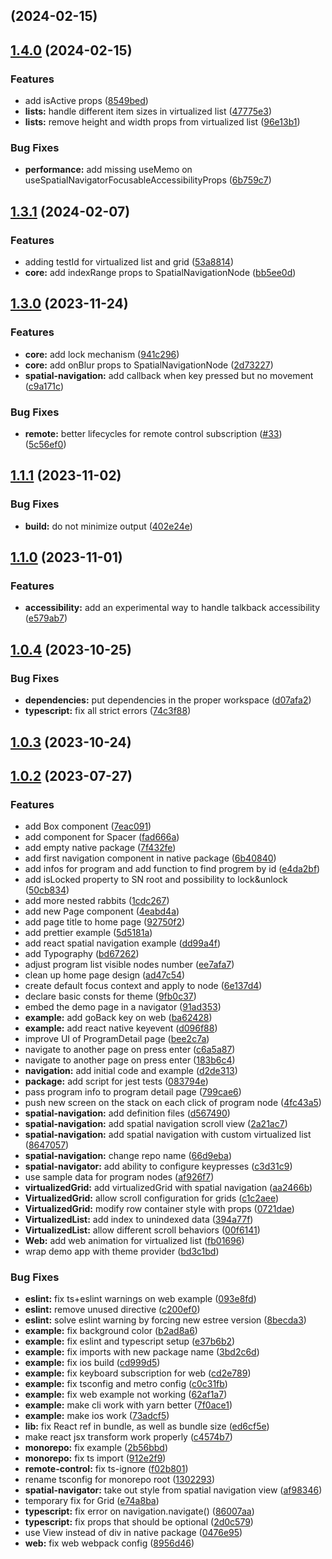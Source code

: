 ## [](https://github.com/bamlab/react-tv-space-navigation/compare/v1.4.0...v) (2024-02-15)

## [1.4.0](https://github.com/bamlab/react-tv-space-navigation/compare/v1.3.1...v1.4.0) (2024-02-15)


### Features

* add isActive props ([8549bed](https://github.com/bamlab/react-tv-space-navigation/commit/8549bede14010abdced6c32335d0c923949ed3ac))
* **lists:** handle different item sizes in virtualized list ([47775e3](https://github.com/bamlab/react-tv-space-navigation/commit/47775e3a54633db747adc727bb559016c5669698))
* **lists:** remove height and width props from virtualized list ([96e13b1](https://github.com/bamlab/react-tv-space-navigation/commit/96e13b1c4b329b0242198587a5c0dcdd3e7a7167))


### Bug Fixes

* **performance:** add missing useMemo on useSpatialNavigatorFocusableAccessibilityProps ([6b759c7](https://github.com/bamlab/react-tv-space-navigation/commit/6b759c7f648e9fdd86d9a82b75b7dce21fe26572))

## [1.3.1](https://github.com/bamlab/react-tv-space-navigation/compare/v1.3.0...v1.3.1) (2024-02-07)


### Features

* adding testId for virtualized list and grid ([53a8814](https://github.com/bamlab/react-tv-space-navigation/commit/53a8814070465ebdd5308131da735ece3d20ae7a))
* **core:** add indexRange props to SpatialNavigationNode ([bb5ee0d](https://github.com/bamlab/react-tv-space-navigation/commit/bb5ee0dcb7422a14c0191998da88b8e951e85c90))

## [1.3.0](https://github.com/bamlab/react-tv-space-navigation/compare/v1.1.1...v1.3.0) (2023-11-24)


### Features

* **core:** add lock mechanism ([941c296](https://github.com/bamlab/react-tv-space-navigation/commit/941c29609d433e8ad72d15fc8344e0b08419344c))
* **core:** add onBlur props to SpatialNavigationNode ([2d73227](https://github.com/bamlab/react-tv-space-navigation/commit/2d73227094c19a338f5c935631389437d2050a9b))
* **spatial-navigation:** add callback when key pressed but no movement ([c9a171c](https://github.com/bamlab/react-tv-space-navigation/commit/c9a171c50845b8356a35d018f19703029e333399))


### Bug Fixes

* **remote:** better lifecycles for remote control subscription ([#33](https://github.com/bamlab/react-tv-space-navigation/issues/33)) ([5c56ef0](https://github.com/bamlab/react-tv-space-navigation/commit/5c56ef06560467ee314be8b4e7cc9bca75b1c9bd))

## [1.1.1](https://github.com/bamlab/react-tv-space-navigation/compare/v1.1.0...v1.1.1) (2023-11-02)


### Bug Fixes

* **build:** do not minimize output ([402e24e](https://github.com/bamlab/react-tv-space-navigation/commit/402e24e734e2850575478ea56a854c1ca9040eb4))

## [1.1.0](https://github.com/bamlab/react-tv-space-navigation/compare/v1.0.4...v1.1.0) (2023-11-01)


### Features

* **accessibility:** add an experimental way to handle talkback accessibility ([e579ab7](https://github.com/bamlab/react-tv-space-navigation/commit/e579ab7285abbc65a2d5f740f3bd2ec15c89457f))

## [1.0.4](https://github.com/bamlab/react-tv-space-navigation/compare/v1.0.3...v1.0.4) (2023-10-25)


### Bug Fixes

* **dependencies:** put dependencies in the proper workspace ([d07afa2](https://github.com/bamlab/react-tv-space-navigation/commit/d07afa21a77ed0cdac47e16845f7ad2cedb67857))
* **typescript:** fix all strict errors ([74c3f88](https://github.com/bamlab/react-tv-space-navigation/commit/74c3f88e6fdb00c40956dd6e0d25ddcaeda34842))

## [1.0.3](https://github.com/bamlab/react-tv-space-navigation/compare/v1.0.2...v1.0.3) (2023-10-24)

## [1.0.2](https://github.com/bamlab/react-tv-space-navigation/compare/d2de3137f5d5085824eace46ed290fdeef473166...v1.0.2) (2023-07-27)


### Features

* add Box component ([7eac091](https://github.com/bamlab/react-tv-space-navigation/commit/7eac091ab6ee91cea1518b2129b680d0d49de16a))
* add component for Spacer ([fad666a](https://github.com/bamlab/react-tv-space-navigation/commit/fad666a32548bbec3a6893a9d45c2c512b308e1f))
* add empty native package ([7f432fe](https://github.com/bamlab/react-tv-space-navigation/commit/7f432fe7169ea3443740bd65d41f6214141477c6))
* add first navigation component in native package ([6b40840](https://github.com/bamlab/react-tv-space-navigation/commit/6b408403010d3ebd12a16311355627cb52866ff7))
* add infos for program and add function to find progrem by id ([e4da2bf](https://github.com/bamlab/react-tv-space-navigation/commit/e4da2bf3d310d7665d6eab5487c579fef638c728))
* add isLocked property to SN root and possibility to lock&unlock ([50cb834](https://github.com/bamlab/react-tv-space-navigation/commit/50cb834f157dd174bd2677e2555c368b07f8d552))
* add more nested rabbits ([1cdc267](https://github.com/bamlab/react-tv-space-navigation/commit/1cdc267d4607ac67dbfc19bf98eb40d5333e781d))
* add new Page component ([4eabd4a](https://github.com/bamlab/react-tv-space-navigation/commit/4eabd4a01a7fd047a0e3f2b9539782a0de508236))
* add page title to home page ([92750f2](https://github.com/bamlab/react-tv-space-navigation/commit/92750f2f561cbe13236f80ee8079a442d1029492))
* add prettier example ([5d5181a](https://github.com/bamlab/react-tv-space-navigation/commit/5d5181a47552eb293332f9d27bb428ca38282eeb))
* add react spatial navigation example ([dd99a4f](https://github.com/bamlab/react-tv-space-navigation/commit/dd99a4f0cfdb8bae9e0ea56143916f3b7afb5984))
* add Typography ([bd67262](https://github.com/bamlab/react-tv-space-navigation/commit/bd67262b645751e1dc71dfff5e57eeb02c40280f))
* adjust program list visible nodes number ([ee7afa7](https://github.com/bamlab/react-tv-space-navigation/commit/ee7afa7ea905091bdbf41f116649ffa970001e84))
* clean up home page design ([ad47c54](https://github.com/bamlab/react-tv-space-navigation/commit/ad47c545c1c132f219d8a22c53186af904d2fe36))
* create default focus context and apply to node ([6e137d4](https://github.com/bamlab/react-tv-space-navigation/commit/6e137d430c60426ebe016776222f1416ac779842))
* declare basic consts for theme ([9fb0c37](https://github.com/bamlab/react-tv-space-navigation/commit/9fb0c37cb9ee8abbbee49aaabe3236751a2ba5b9))
* embed the demo page in a navigator ([91ad353](https://github.com/bamlab/react-tv-space-navigation/commit/91ad35382154dea1c8f2e1f525157fd84652d2c5))
* **example:** add goBack key on web ([ba62428](https://github.com/bamlab/react-tv-space-navigation/commit/ba62428ae83217ef4d1df66745ccb84a4d7bfd5d))
* **example:** add react native keyevent ([d096f88](https://github.com/bamlab/react-tv-space-navigation/commit/d096f88537fbdad08da1848a82d5c6c964d1f2cb))
* improve UI of ProgramDetail page ([bee2c7a](https://github.com/bamlab/react-tv-space-navigation/commit/bee2c7a4793b606b026d6a9229e6290931c34e7d))
* navigate to another page on press enter ([c6a5a87](https://github.com/bamlab/react-tv-space-navigation/commit/c6a5a87e38272e6102bcecc78e927331962f8656))
* navigate to another page on press enter ([183b6c4](https://github.com/bamlab/react-tv-space-navigation/commit/183b6c4a2ecaa4c0963b9d2d1019170722dc14f7))
* **navigation:** add initial code and example ([d2de313](https://github.com/bamlab/react-tv-space-navigation/commit/d2de3137f5d5085824eace46ed290fdeef473166))
* **package:** add script for jest tests ([083794e](https://github.com/bamlab/react-tv-space-navigation/commit/083794ebf980eb2c438647b987095b1c6d9e45ac))
* pass program info to program detail page ([799cae6](https://github.com/bamlab/react-tv-space-navigation/commit/799cae6165455a58344d25f3d25cee93560be1ee))
* push new screen on the stack on each click of program node ([4fc43a5](https://github.com/bamlab/react-tv-space-navigation/commit/4fc43a59ff95a54895d15a498e453cfccf10e59e))
* **spatial-navigation:** add definition files ([d567490](https://github.com/bamlab/react-tv-space-navigation/commit/d567490dea6b5585b0a0e14b7eea69b84d030fbf))
* **spatial-navigation:** add spatial navigation scroll view ([2a21ac7](https://github.com/bamlab/react-tv-space-navigation/commit/2a21ac77fc4615dee752a711104aa77c138d0b24))
* **spatial-navigation:** add spatial navigation with custom virtualized list ([8647057](https://github.com/bamlab/react-tv-space-navigation/commit/8647057a153d88c5acfc52304f351f1c7a261bb4))
* **spatial-navigation:** change repo name ([66d9eba](https://github.com/bamlab/react-tv-space-navigation/commit/66d9ebae1cba30a3430dcd3eb369aa64f9892d9f))
* **spatial-navigator:** add ability to configure keypresses ([c3d31c9](https://github.com/bamlab/react-tv-space-navigation/commit/c3d31c9b7cea2bfe929b5b6ee3e2135bbb947e2d))
* use sample data for program nodes ([af926f7](https://github.com/bamlab/react-tv-space-navigation/commit/af926f7b54f28602494929caa521f1a9a56746c2))
* **virtualizedGrid:** add virtualizedGrid with spatial navigation ([aa2466b](https://github.com/bamlab/react-tv-space-navigation/commit/aa2466b4c79b46ddf71b16362ced02c3a3378336))
* **VirtualizedGrid:** allow scroll configuration for grids ([c1c2aee](https://github.com/bamlab/react-tv-space-navigation/commit/c1c2aeef93802789a79602ef356ada0aeaeaebe6))
* **VirtualizedGrid:** modify row container style with props ([0721dae](https://github.com/bamlab/react-tv-space-navigation/commit/0721dae240b78aea86ba428f2db2810f4ad7ba10))
* **VirtualizedList:** add index to unindexed data ([394a77f](https://github.com/bamlab/react-tv-space-navigation/commit/394a77fd31495833595e2a2c62645ba4eb1a1e75))
* **VirtualizedList:** allow different scroll behaviors ([00f6141](https://github.com/bamlab/react-tv-space-navigation/commit/00f6141990cf523f277ab6af1d41f5a43b6345da))
* **Web:** add web animation for virtualized list ([fb01696](https://github.com/bamlab/react-tv-space-navigation/commit/fb01696803e4ab9ca5262c31ef047216c27a34c3))
* wrap demo app with theme provider ([bd3c1bd](https://github.com/bamlab/react-tv-space-navigation/commit/bd3c1bdb6d483b17bfced079f33eb32d1a084156))


### Bug Fixes

* **eslint:** fix ts+eslint warnings on web example ([093e8fd](https://github.com/bamlab/react-tv-space-navigation/commit/093e8fd2600fabcd1ac19b945174d162a92b642e))
* **eslint:** remove unused directive ([c200ef0](https://github.com/bamlab/react-tv-space-navigation/commit/c200ef0e45741c6c19a37df61663a6d546eddf2c))
* **eslint:** solve eslint warning by forcing new estree version ([8becda3](https://github.com/bamlab/react-tv-space-navigation/commit/8becda380ba369b7b6838d1ea94561c813040b75))
* **example:** fix background color ([b2ad8a6](https://github.com/bamlab/react-tv-space-navigation/commit/b2ad8a640abe2ad210e5eb5209a55a19d36ce664))
* **example:** fix eslint and typescript setup ([e37b6b2](https://github.com/bamlab/react-tv-space-navigation/commit/e37b6b2d2d40840710b6e33936a638a885aa9ced))
* **example:** fix imports with new package name ([3bd2c6d](https://github.com/bamlab/react-tv-space-navigation/commit/3bd2c6dae6447f136d5b2a035653429ae1b86c57))
* **example:** fix ios build ([cd999d5](https://github.com/bamlab/react-tv-space-navigation/commit/cd999d519c4015c8675f58ae6945872169484c11))
* **example:** fix keyboard subscription for web ([cd2e789](https://github.com/bamlab/react-tv-space-navigation/commit/cd2e789ff97d78193e9bfdee69f7a309c1362ad0))
* **example:** fix tsconfig and metro config ([c0c31fb](https://github.com/bamlab/react-tv-space-navigation/commit/c0c31fb5e095055d6bd641f1ca0639eaa27b2ed2))
* **example:** fix web example not working ([62af1a7](https://github.com/bamlab/react-tv-space-navigation/commit/62af1a762ffdf9e5f68df28ce026f583250e0272))
* **example:** make cli work with yarn better ([7f0ace1](https://github.com/bamlab/react-tv-space-navigation/commit/7f0ace1c640aaa651898c6a662ddaba6d4e6c705))
* **example:** make ios work ([73adcf5](https://github.com/bamlab/react-tv-space-navigation/commit/73adcf52bccd3545ff2dc76ffb390d4883aa69c3))
* **lib:** fix React ref in bundle, as well as bundle size ([ed6cf5e](https://github.com/bamlab/react-tv-space-navigation/commit/ed6cf5ec696dc2d875832d733ba3cd9b17c12d7b))
* make react jsx transform work properly ([c4574b7](https://github.com/bamlab/react-tv-space-navigation/commit/c4574b743b4abb2f2a0ba5126ba7f024b986404a))
* **monorepo:** fix example ([2b56bbd](https://github.com/bamlab/react-tv-space-navigation/commit/2b56bbd79310b9860dd365d29e6714e112ebb674))
* **monorepo:** fix ts import ([912e2f9](https://github.com/bamlab/react-tv-space-navigation/commit/912e2f922b57fbb4299ee673c028e72a62ee07c3))
* **remote-control:** fix ts-ignore ([f02b801](https://github.com/bamlab/react-tv-space-navigation/commit/f02b80192f148cb010a43bde5701e1e8bea97f0a))
* rename tsconfig for monorepo root ([1302293](https://github.com/bamlab/react-tv-space-navigation/commit/13022938f87f68be255733dca6193be2e8a8c09b))
* **spatial-navigator:** take out style from spatial navigation view ([af98346](https://github.com/bamlab/react-tv-space-navigation/commit/af9834660fc39a86eec9cfc0cf53d6fa43bd4b9f))
* temporary fix for Grid ([e74a8ba](https://github.com/bamlab/react-tv-space-navigation/commit/e74a8ba5a0de2315711258b2cd6f1e2f0496c378))
* **typescript:** fix error on navigation.navigate() ([86007aa](https://github.com/bamlab/react-tv-space-navigation/commit/86007aabdcb33d1299a018c6d0ffe231b4344b1c))
* **typescript:** fix props that should be optional ([2d0c579](https://github.com/bamlab/react-tv-space-navigation/commit/2d0c5791d5d3d041d0d579a9773a5b5af2a6eef4))
* use View instead of div in native package ([0476e95](https://github.com/bamlab/react-tv-space-navigation/commit/0476e95d1c04a24f7305eb0b0049487b9065b886))
* **web:** fix web webpack config ([8956d46](https://github.com/bamlab/react-tv-space-navigation/commit/8956d46bbd331fb437fe0a6f3ce013d95d8732eb))

